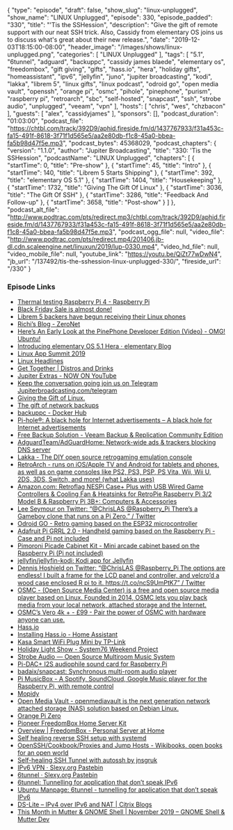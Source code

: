 {
  "type": "episode",
  "draft": false,
  "show_slug": "linux-unplugged",
  "show_name": "LINUX Unplugged",
  "episode": 330,
  "episode_padded": "330",
  "title": "'Tis the SSHession",
  "description": "Give the gift of remote support with our neat SSH trick. Also, Cassidy from elementary OS joins us to discuss what's great about their new release.",
  "date": "2019-12-03T18:15:00-08:00",
  "header_image": "/images/shows/linux-unplugged.png",
  "categories": [
    "LINUX Unplugged"
  ],
  "tags": [
    "5.1",
    "6tunnel",
    "adguard",
    "backuppc",
    "cassidy james blaede",
    "elementary os",
    "freedombox",
    "gift giving",
    "gifts",
    "hass.io",
    "hera",
    "holiday gifts",
    "homeassistant",
    "ipv6",
    "jellyfin",
    "juno",
    "jupiter broadcasting",
    "kodi",
    "lakka",
    "librem 5",
    "linux gifts",
    "linux podcast",
    "odroid go",
    "open media vault",
    "openssh",
    "orange pi",
    "osmc",
    "pihole",
    "pinephone",
    "purism",
    "raspberry pi",
    "retroarch",
    "sbc",
    "self-hosted",
    "snapcast",
    "ssh",
    "strobe audio",
    "unplugged",
    "veeam",
    "vpn"
  ],
  "hosts": [
    "chris",
    "wes",
    "chzbacon"
  ],
  "guests": [
    "alex",
    "cassidyjames"
  ],
  "sponsors": [],
  "podcast_duration": "01:03:00",
  "podcast_file": "https://chtbl.com/track/392D9/aphid.fireside.fm/d/1437767933/f31a453c-fa15-491f-8618-3f71f1d565e5/aa2e80db-f1c8-45a0-bbea-fa5b98d47f5e.mp3",
  "podcast_bytes": 45368029,
  "podcast_chapters": {
    "version": "1.1.0",
    "author": "Jupiter Broadcasting",
    "title": "330: 'Tis the SSHession",
    "podcastName": "LINUX Unplugged",
    "chapters": [
      {
        "startTime": 0,
        "title": "Pre-show"
      },
      {
        "startTime": 45,
        "title": "Intro"
      },
      {
        "startTime": 140,
        "title": "Librem 5 Starts Shipping"
      },
      {
        "startTime": 392,
        "title": "elementary OS 5.1"
      },
      {
        "startTime": 1404,
        "title": "Housekeeping"
      },
      {
        "startTime": 1732,
        "title": "Giving The Gift Of Linux"
      },
      {
        "startTime": 3036,
        "title": "The Gift Of SSH"
      },
      {
        "startTime": 3286,
        "title": "Feedback And Follow-up"
      },
      {
        "startTime": 3658,
        "title": "Post-show"
      }
    ]
  },
  "podcast_alt_file": "http://www.podtrac.com/pts/redirect.mp3/chtbl.com/track/392D9/aphid.fireside.fm/d/1437767933/f31a453c-fa15-491f-8618-3f71f1d565e5/aa2e80db-f1c8-45a0-bbea-fa5b98d47f5e.mp3",
  "podcast_ogg_file": null,
  "video_file": "http://www.podtrac.com/pts/redirect.mp4/201406.jb-dl.cdn.scaleengine.net/linuxun/2019/lup-0330.mp4",
  "video_hd_file": null,
  "video_mobile_file": null,
  "youtube_link": "https://youtu.be/QiZt77wDwN4",
  "jb_url": "/137492/tis-the-sshession-linux-unplugged-330/",
  "fireside_url": "/330"
}


### Episode Links

  * [Thermal testing Raspberry Pi 4 - Raspberry Pi](https://www.raspberrypi.org/blog/thermal-testing-raspberry-pi-4/ "Thermal testing Raspberry Pi 4 - Raspberry Pi")
  * [Black Friday Sale is almost done!](https://linuxacademy.com/pricing/ "Black Friday Sale is almost done!")
  * [Librem 5 backers have begun receiving their Linux phones](https://arstechnica.com/gadgets/2019/12/librem-5-backers-receiving-their-linux-phones "Librem 5 backers have begun receiving their Linux phones")
  * [Richi’s Blog - ZeroNet](https://0net.io/1EwAh4KUfGgRw1re7uyrmTUWKZYV9SHVcW/ "Richi’s Blog - ZeroNet")
  * [Here’s An Early Look at the PinePhone Developer Edition (Video) - OMG! Ubuntu!](https://www.omgubuntu.co.uk/2019/12/pinephone-developer-edition-video "Here’s An Early Look at the PinePhone Developer Edition \(Video\) - OMG! Ubuntu!")
  * [Introducing elementary OS 5.1 Hera ⋅ elementary Blog](https://blog.elementary.io/introducing-elementary-os-5-1-hera/ "Introducing elementary OS 5.1 Hera ⋅ elementary Blog")
  * [Linux App Summit 2019](https://linuxappsummit.org/ "Linux App Summit 2019")
  * [Linux Headlines](https://linuxheadlines.show/ "Linux Headlines")
  * [Get Together | Distros and Drinks](https://gettogether.community/events/3361/distros-and-drinks/ "Get Together | Distros and Drinks")
  * [Jupiter Extras - NOW ON YouTube](https://www.youtube.com/channel/UCkZKIGkCwEVupUDmVs3cRXA/videos "Jupiter Extras - NOW ON YouTube")
  * [Keep the conversation going join us on Telegram Jupiterbroadcasting.com/telegram](https://jupiterbroadcasting.com/telegram "Keep the conversation going join us on Telegram Jupiterbroadcasting.com/telegram")
  * [Giving the Gift of Linux.](https://slexy.org/view/s2NfTPUw4H "Giving the Gift of Linux.")
  * [The gift of network backups](https://www.howtoforge.com/tutorial/raspberry-pi-as-backup-server-for-linux-and-windows/ "The gift of network backups")
  * [backuppc - Docker Hub](https://hub.docker.com/r/adferrand/backuppc/ "backuppc - Docker Hub")
  * [Pi-hole®: A black hole for Internet advertisements – A black hole for Internet advertisements](https://pi-hole.net/ "Pi-hole®: A black hole for Internet advertisements – A black hole for Internet advertisements")
  * [Free Backup Solution - Veeam Backup & Replication Community Edition](https://www.veeam.com/virtual-machine-backup-solution-free.html "Free Backup Solution - Veeam Backup & Replication Community Edition")
  * [AdguardTeam/AdGuardHome: Network-wide ads & trackers blocking DNS server](https://github.com/AdguardTeam/AdGuardHome "AdguardTeam/AdGuardHome: Network-wide ads & trackers blocking DNS server")
  * [Lakka - The DIY open source retrogaming emulation console](https://www.lakka.tv/ "Lakka - The DIY open source retrogaming emulation console")
  * [RetroArch - runs on iOS/Apple TV and Android for tablets and phones, as well as on game consoles like PS2, PS3, PSP, PS Vita, Wii, Wii U, 2DS, 3DS, Switch, and more! (what Lakka uses)](https://www.retroarch.com/ "RetroArch - runs on iOS/Apple TV and Android for tablets and phones, as well as on game consoles like PS2, PS3, PSP, PS Vita, Wii, Wii U, 2DS, 3DS, Switch, and more! \(what Lakka uses\)")
  * [Amazon.com: Retroflag NESPi Case+ Plus with USB Wired Game Controllers & Cooling Fan & Heatsinks for RetroPie Raspberry Pi 3/2 Model B & Raspberry Pi 3B+: Computers & Accessories](https://www.amazon.com/Retroflag-Controllers-Heatsinks-RetroPie-Raspberry/dp/B0787348WK "Amazon.com: Retroflag NESPi Case+ Plus with USB Wired Game Controllers & Cooling Fan & Heatsinks for RetroPie Raspberry Pi 3/2 Model B & Raspberry Pi 3B+: Computers & Accessories")
  * [Lee Seymour on Twitter: “@ChrisLAS @Raspberry_Pi There’s a Gameboy clone that runs on a Pi Zero.” / Twitter](https://twitter.com/fleamour/status/1201754231809675264 "Lee Seymour on Twitter: “@ChrisLAS @Raspberry_Pi There’s a Gameboy clone that runs on a Pi Zero.” / Twitter")
  * [Odroid GO - Retro gaming based on the ESP32 microcontroller](https://www.hardkernel.com/shop/odroid-go/ "Odroid GO - Retro gaming based on the ESP32 microcontroller")
  * [Adafruit Pi GRRL 2.0 - Handheld gaming based on the Raspberry Pi - Case and Pi not included](https://www.adafruit.com/product/3014? "Adafruit Pi GRRL 2.0 - Handheld gaming based on the Raspberry Pi - Case and Pi not included")
  * [Pimoroni Picade Cabinet Kit - Mini arcade cabinet based on the Raspberry Pi (Pi not included)](https://www.adafruit.com/product/2706 "Pimoroni Picade Cabinet Kit - Mini arcade cabinet based on the Raspberry Pi \(Pi not included\)")
  * [jellyfin/jellyfin-kodi: Kodi app for Jellyfin](https://github.com/jellyfin/jellyfin-kodi "jellyfin/jellyfin-kodi: Kodi app for Jellyfin")
  * [Dennis Hoshield on Twitter: “@ChrisLAS @Raspberry_Pi The options are endless! I built a frame for the LCD panel and controller, and velcro’d a wood case enclosed R pi to it. https://t.co/ncS9UmPtK7” / Twitter](https://twitter.com/DHoshield/status/1201662412384088068 "Dennis Hoshield on Twitter: “@ChrisLAS @Raspberry_Pi The options are endless! I built a frame for the LCD panel and controller, and velcro’d a wood case enclosed R pi to it. https://t.co/ncS9UmPtK7” / Twitter")
  * [OSMC - (Open Source Media Center) is a free and open source media player based on Linux. Founded in 2014, OSMC lets you play back media from your local network, attached storage and the Internet.](https://osmc.tv/ "OSMC - \(Open Source Media Center\) is a free and open source media player based on Linux. Founded in 2014, OSMC lets you play back media from your local network, attached storage and the Internet.")
  * [OSMC’s Vero 4k + - £99 - Pair the power of OSMC with hardware anyone can use.](https://osmc.tv/vero/ "OSMC’s Vero 4k + - £99 - Pair the power of OSMC with hardware anyone can use.")
  * [Hass.io](https://www.home-assistant.io/hassio/ "Hass.io")
  * [Installing Hass.io - Home Assistant](https://www.home-assistant.io/hassio/installation/ "Installing Hass.io - Home Assistant")
  * [Kasa Smart WiFi Plug Mini by TP-Link](https://www.amazon.com/TP-Link-HS105-KIT-Required-Assistant/dp/B01K1JVZOE "Kasa Smart WiFi Plug Mini by TP-Link")
  * [Holiday Light Show - System76 Weekend Project](https://system76.com/weekend-project/holiday-light-show "Holiday Light Show - System76 Weekend Project")
  * [Strobe Audio — Open Source Multiroom Music System](http://strobe.audio/ "Strobe Audio — Open Source Multiroom Music System")
  * [Pi-DAC+ I2S audiophile sound card for Raspberry Pi](http://iqaudio.co.uk/hats/8-pi-dac.html "Pi-DAC+ I2S audiophile sound card for Raspberry Pi")
  * [badaix/snapcast: Synchronous multi-room audio player](https://github.com/badaix/snapcast "badaix/snapcast: Synchronous multi-room audio player")
  * [Pi MusicBox - A Spotify, SoundCloud, Google Music player for the Raspberry Pi, with remote control](https://www.pimusicbox.com/ "Pi MusicBox - A Spotify, SoundCloud, Google Music player for the Raspberry Pi, with remote control")
  * [Mopidy](https://mopidy.com/ "Mopidy")
  * [Open Media Vault - openmediavault is the next generation network attached storage (NAS) solution based on Debian Linux.](https://www.openmediavault.org/ "Open Media Vault - openmediavault is the next generation network attached storage \(NAS\) solution based on Debian Linux.")
  * [Orange Pi Zero](http://www.orangepi.org/orangepizero/ "Orange Pi Zero")
  * [Pioneer FreedomBox Home Server Kit](https://www.olimex.com/Products/OLinuXino/Home-Server/Pioneer-FreedomBox-HSK/ "Pioneer FreedomBox Home Server Kit")
  * [Overview | FreedomBox - Personal Server at Home](https://freedombox.org/ "Overview | FreedomBox - Personal Server at Home")
  * [Self healing reverse SSH setup with systemd](https://blog.stigok.com/2018/04/22/self-healing-reverse-ssh-systemd-service.html "Self healing reverse SSH setup with systemd")
  * [OpenSSH/Cookbook/Proxies and Jump Hosts - Wikibooks, open books for an open world](https://en.wikibooks.org/wiki/OpenSSH/Cookbook/Proxies_and_Jump_Hosts#Jump_Hosts_--_Passing_Through_a_Gateway_or_Two "OpenSSH/Cookbook/Proxies and Jump Hosts - Wikibooks, open books for an open world")
  * [Self-healing SSH Tunnel with autossh by jnsgruk](https://gist.github.com/jnsgruk/c00859e2c910b39f06643dbd81bb81eb "Self-healing SSH Tunnel with autossh by jnsgruk")
  * [IPv6 VPN · Slexy.org Pastebin](https://slexy.org/view/s2fhQA1F5d "IPv6 VPN · Slexy.org Pastebin")
  * [6tunnel · Slexy.org Pastebin](https://slexy.org/view/s23hTaJ8eP "6tunnel · Slexy.org Pastebin")
  * [6tunnel: Tunnelling for application that don’t speak IPv6](https://github.com/wojtekka/6tunnel "6tunnel: Tunnelling for application that don’t speak IPv6")
  * [Ubuntu Manpage: 6tunnel - tunnelling for application that don’t speak IPv6](http://manpages.ubuntu.com/manpages/bionic/man1/6tunnel.1.html "Ubuntu Manpage: 6tunnel - tunnelling for application that don’t speak IPv6")
  * [DS-Lite – IPv4 over IPv6 and NAT | Citrix Blogs](https://www.citrix.com/blogs/2012/03/22/ds-lite-%E2%80%93-ipv4-over-ipv6-and-nat/ "DS-Lite – IPv4 over IPv6 and NAT | Citrix Blogs")
  * [This Month in Mutter & GNOME Shell | November 2019 – GNOME Shell & Mutter Dev](https://blogs.gnome.org/shell-dev/2019/12/03/this-month-in-mutter-gnome-shell-november-2019/ "This Month in Mutter & GNOME Shell | November 2019 – GNOME Shell & Mutter Dev")



